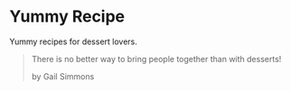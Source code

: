 # Yummy Recipe

Yummy recipes for dessert lovers.

> There is no better way to bring
> people together than with desserts!
>
> by Gail Simmons
